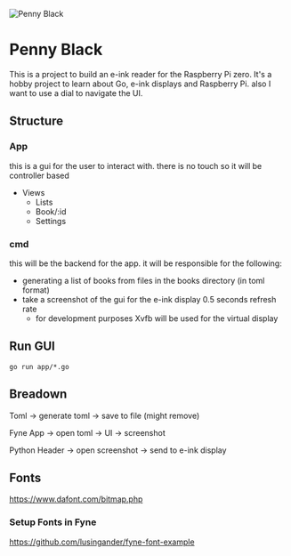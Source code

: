
![Penny Black](.readme/logo.png)

# Penny Black

This is a project to build an e-ink reader for the Raspberry Pi zero.
It's a hobby project to learn about Go, e-ink displays and Raspberry Pi.
also I want to use a dial to navigate the UI.

## Structure

### App 
this is a gui for the user to interact with. there is no touch so it will be controller based
- Views
    - Lists
    - Book/:id
    - Settings

### cmd
this will be the backend for the app. it will be responsible for the following:
- generating a list of books from files in the books directory (in toml format)
- take a screenshot of the gui for the e-ink display 0.5 seconds refresh rate
    - for development purposes Xvfb will be used for the virtual display

## Run GUI

```
go run app/*.go
```

## Breadown

Toml -> generate toml -> save to file (might remove)

Fyne App -> open toml -> UI -> screenshot

Python Header -> open screenshot -> send to e-ink display

## Fonts

https://www.dafont.com/bitmap.php

### Setup Fonts in Fyne

https://github.com/lusingander/fyne-font-example

